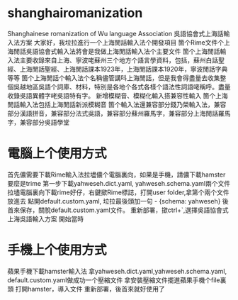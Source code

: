 # shanghairomanization
Shanghainese romanization of Wu language Association 吳語協會式上海話輸入法方案
大家好，我垃拉進行一个上海閒話輸入法个開發項目
箇个Rime文件个上海閒話吳語協會式輸入法將會是我做上海閒話輸入法个主要文件
箇个上海閒話輸入法主要收錄來自上海、寧波咾蘇州三个地方个語言學資料，包括，蘇州白話聖經、上海閒話聖經、上海閒話課本1923年，上海閒話課本1920年，寧波閒話字典等等
箇个上海閒話个輸入法个名稱儘管講呌上海閒話，但是我會得盡量去收集整個吳越地區吳語个詞庫、材料，特別是各地个各式各樣个語法性詞語咾稱呼。盡量收錄吳語異體字咾吳語特有字。
新增模糊音、模糊化輸入搭兼容性輸入
箇个上海閒話輸入法包括上海閒話新派模糊音
箇个輸入法還兼容部分錢乃榮輸入法，兼容部分漢語拼音，兼容部分法式吳語，兼容部分蘇州羅馬字，兼容部分上海閒話羅馬字，兼容部分吳語學堂
# 電腦上个使用方式
首先儂需要下載Rime輸入法拉壗儂个電腦裏向，如果是手機，請儂下載hamster要麼是trime
第一步下載yahweseh.dict.yaml, yahweseh.schema.yaml兩个文件
拉壗電腦裏向下載rime好仔，右鍵撳Rime標誌，打開user folder,拿第个兩个文件放進去
點開default.custom.yaml, 垃拉最後頭加一句    - {schema: yahweseh}
後首來保存，關脫default.custom.yaml文件。
重新部署，撳ctrl+`,選擇吳語協會式上海吳語輸入方案
開始當時
# 手機上个使用方式
蘋果手機下載hamster輸入法
拿yahweseh.dict.yaml,yahweseh.schema.yaml, default.custom.yaml做成功一个壓縮文件
拿安裝壓縮文件擺進蘋果手機个file裏頭
打開hamster，導入文件
重新部署，後首來就好使用了
